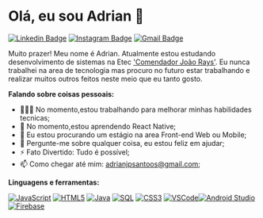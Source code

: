 # Olá, eu sou Adrian 👋
[![Linkedin Badge](https://img.shields.io/badge/-Adrian_José_Pereira_Santos-blue?style=flat&logo=Linkedin&logoColor=white)](https://www.linkedin.com/in/adrian-santos-5a5941234) [![Instagram Badge](https://img.shields.io/badge/-@super.adr-purple?style=flat&logo=instagram&logoColor=white)](https://instagram.com/super.adr) [![Gmail Badge](https://img.shields.io/badge/-adrianjpsantoos-c14438?style=flat&logo=Gmail&logoColor=white)](mailto:adrianjpsantoos@gmail.com)

Muito prazer! Meu nome é Adrian. Atualmente estou estudando desenvolvimento de sistemas na Etec ['Comendador João Rays'](https://www.linkedin.com/school/etec-comendador-joao-rays/). Eu nunca trabalhei na area de tecnologia mas procuro no futuro estar trabalhando e realizar muitos outros feitos neste meio que eu tanto gosto.

**Falando sobre coisas pessoais:**

- 👨🏽‍💻 No momento,estou trabalhando para melhorar minhas habilidades tecnicas;
- 🌱 No momento,estou aprendendo React Native; 
- 👯 Eu estou procurando um estágio na area Front-end Web ou Mobile;
- 💬 Pergunte-me sobre qualquer coisa, eu estou feliz em ajudar;
- ⚡️ Fato Divertido: Tudo é possível;
- 📫 Como chegar até mim: [adrianjpsantoos@gmail.com](mailto:adrianjpsantoos@gmail.com);

**Linguagens e ferramentas:**

 [![JavaScript](https://img.shields.io/badge/-JavaScript-black?style=flat&logo=javascript)](https://www.linkedin.com/in/adrianjpsantos) [![HTML5](https://img.shields.io/badge/-HTML5-E34F26?style=flat&logo=html5&logoColor=white)](https://www.linkedin.com/in/adrianjpsantos) [![Java](https://img.shields.io/badge/-Java-red?style=flat&logo=Java&logoColor=white)](https://www.linkedin.com/in/adrianjpsantos) [![SQL](https://img.shields.io/badge/-SQL-blue?style=flat&logo=SQL)]()
 [![CSS3](https://img.shields.io/badge/-CSS3-1572B6?style=flat&logo=css3)](https://www.linkedin.com/in/adrianjpsantos)
 [![VSCode](https://img.shields.io/badge/-VSCode-black?style=flat&logo=Visual-Studio&logoColor=blue)](https://www.linkedin.com/in/adrianjpsantos)[![Android Studio](https://img.shields.io/badge/-Android_Studio-green?style=flat&logo=Android-Studio&logoColor=white)](https://www.linkedin.com/in/adrianjpsantos) [![Firebase](https://img.shields.io/badge/-Firebase-white?style=flat&logo=firebase)]()
